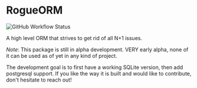 # RogueORM

![GitHub Workflow Status](https://img.shields.io/github/actions/workflow/status/MaxDude132/RogueORM/python-package.yml?branch=main)

 A high level ORM that strives to get rid of all N+1 issues.

_Note_: This package is still in alpha development. VERY early alpha, none of it can be used as of yet in any kind of project.

The development goal is to first have a working SQLite version, then add postgresql support. If you like the way it is built and would like to contribute, don't hesitate to reach out!
